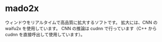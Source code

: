 # mado2x
ウィンドウをリアルタイムで高品質に拡大するソフトです。
拡大には、CNN の waifu2x を使用しています。
CNN の推論は cudnn で行っています（C++ から cudnn を直接呼出して使用しています）。

